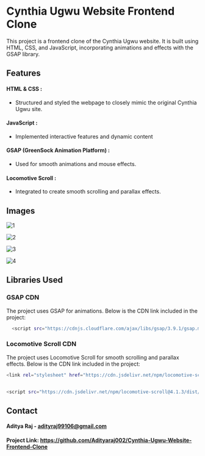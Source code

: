 
# Cynthia Ugwu Website Frontend Clone

This project is a frontend clone of the Cynthia Ugwu website. It is built using HTML, CSS, and JavaScript, incorporating animations and effects with the GSAP library.


## Features

#### HTML & CSS :
- Structured and styled the webpage to closely mimic the original Cynthia Ugwu site.

#### JavaScript : 
- Implemented interactive features and dynamic content

#### GSAP (GreenSock Animation Platform) :
- Used for smooth animations and mouse effects.

#### Locomotive Scroll :
- Integrated to create smooth scrolling and parallax effects.


## Images

![1](https://github.com/Adityaraj002/Cynthia-Ugwu-Website-Frontend-Clone/assets/134889731/3d660ad8-3ba2-4c66-8de9-ef8a9cca9970)

![2](https://github.com/Adityaraj002/Cynthia-Ugwu-Website-Frontend-Clone/assets/134889731/42364a97-9bf9-4c21-877c-5806326aeae4)

![3](https://github.com/Adityaraj002/Cynthia-Ugwu-Website-Frontend-Clone/assets/134889731/b7bcd8bf-dd62-43c7-9bc8-61bfe07daf16)

![4](https://github.com/Adityaraj002/Cynthia-Ugwu-Website-Frontend-Clone/assets/134889731/4c65919e-738c-4eb5-a9b6-6a90876fe838)

## Libraries Used
### GSAP CDN
The project uses GSAP for animations. Below is the CDN link included in the project:

```bash
  <script src="https://cdnjs.cloudflare.com/ajax/libs/gsap/3.9.1/gsap.min.js"></script>

```

### Locomotive Scroll CDN

The project uses Locomotive Scroll for smooth scrolling and parallax effects. Below is the CDN link included in the project:

```bash 
<link rel="stylesheet" href="https://cdn.jsdelivr.net/npm/locomotive-scroll@4.1.3/dist/locomotive-scroll.min.css" />

```

```bash
 
<script src="https://cdn.jsdelivr.net/npm/locomotive-scroll@4.1.3/dist/locomotive-scroll.min.js"></script>


```

## Contact

#### Aditya Raj - adityraj99106@gmail.com

#### Project Link: https://github.com/Adityaraj002/Cynthia-Ugwu-Website-Frontend-Clone 
    
